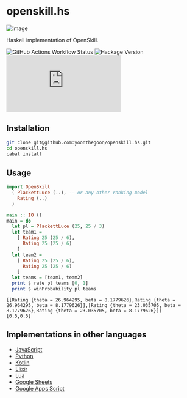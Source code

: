 # openskill.hs

![image](https://github.com/yoonthegoon/openskill.hs/assets/71526721/c26aa0e9-7d0f-4282-a329-c0cf2320a4c3)

Haskell implementation of OpenSkill.

![GitHub Actions Workflow Status](https://img.shields.io/github/actions/workflow/status/yoonthegoon/openskill.hs/haskell.yml)
![Hackage Version](https://img.shields.io/hackage/v/openskill)
![GitHub License](https://img.shields.io/github/license/yoonthegoon/openskill.hs)

## Installation

<!-- ```bash
cabal install openskill
``` -->

```bash
git clone git@github.com:yoonthegoon/openskill.hs.git
cd openskill.hs
cabal install
```

## Usage

<!-- TODO: actually make it this usable -->

```haskell
import OpenSkill
  ( PlackettLuce (..), -- or any other ranking model
    Rating (..)
  )

main :: IO ()
main = do
  let pl = PlackettLuce (25, 25 / 3)
  let team1 =
    [ Rating 25 (25 / 6),
      Rating 25 (25 / 6)
    ]
  let team2 =
    [ Rating 25 (25 / 6),
      Rating 25 (25 / 6)
    ]
  let teams = [team1, team2]
  print $ rate pl teams [0, 1]
  print $ winProbability pl teams
```

```
[[Rating {theta = 26.964295, beta = 8.1779626},Rating {theta = 26.964295, beta = 8.1779626}],[Rating {theta = 23.035705, beta = 8.1779626},Rating {theta = 23.035705, beta = 8.1779626}]]
[0.5,0.5]
```

<!-- TODO: add console usage -->

## Implementations in other languages

- [JavaScript](https://github.com/philihp/openskill.js)
- [Python](https://github.com/vivekjoshy/openskill.py)
- [Kotlin](https://github.com/brezinajn/openskill.kt)
- [Elixir](https://github.com/philihp/openskill.ex)
- [Lua](https://github.com/bstummer/openskill.lua)
- [Google Sheets](https://docs.google.com/spreadsheets/d/12TA1ZG_qpBi4kDTclaOGB4sd5uJK8w-0My6puMd2-CY/view)
- [Google Apps Script](https://github.com/haya14busa/gas-openskill)
